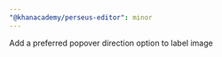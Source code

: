 ```yaml
---
"@khanacademy/perseus-editor": minor
---
```


Add a preferred popover direction option to label image
